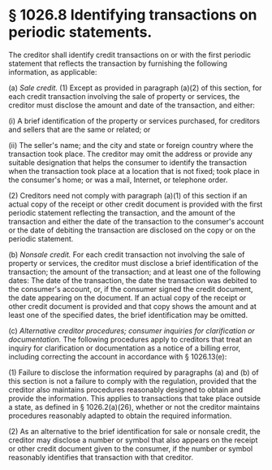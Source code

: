 # § 1026.8   Identifying transactions on periodic statements.

The creditor shall identify credit transactions on or with the first periodic statement that reflects the transaction by furnishing the following information, as applicable:


(a) *Sale credit.* (1) Except as provided in paragraph (a)(2) of this section, for each credit transaction involving the sale of property or services, the creditor must disclose the amount and date of the transaction, and either:


(i) A brief identification of the property or services purchased, for creditors and sellers that are the same or related; or


(ii) The seller's name; and the city and state or foreign country where the transaction took place. The creditor may omit the address or provide any suitable designation that helps the consumer to identify the transaction when the transaction took place at a location that is not fixed; took place in the consumer's home; or was a mail, Internet, or telephone order.


(2) Creditors need not comply with paragraph (a)(1) of this section if an actual copy of the receipt or other credit document is provided with the first periodic statement reflecting the transaction, and the amount of the transaction and either the date of the transaction to the consumer's account or the date of debiting the transaction are disclosed on the copy or on the periodic statement.


(b) *Nonsale credit.* For each credit transaction not involving the sale of property or services, the creditor must disclose a brief identification of the transaction; the amount of the transaction; and at least one of the following dates: The date of the transaction, the date the transaction was debited to the consumer's account, or, if the consumer signed the credit document, the date appearing on the document. If an actual copy of the receipt or other credit document is provided and that copy shows the amount and at least one of the specified dates, the brief identification may be omitted.


(c) *Alternative creditor procedures; consumer inquiries for clarification or documentation.* The following procedures apply to creditors that treat an inquiry for clarification or documentation as a notice of a billing error, including correcting the account in accordance with § 1026.13(e):


(1) Failure to disclose the information required by paragraphs (a) and (b) of this section is not a failure to comply with the regulation, provided that the creditor also maintains procedures reasonably designed to obtain and provide the information. This applies to transactions that take place outside a state, as defined in § 1026.2(a)(26), whether or not the creditor maintains procedures reasonably adapted to obtain the required information.


(2) As an alternative to the brief identification for sale or nonsale credit, the creditor may disclose a number or symbol that also appears on the receipt or other credit document given to the consumer, if the number or symbol reasonably identifies that transaction with that creditor.




